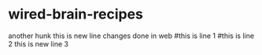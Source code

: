 # wired-brain-recipes
another hunk
this is new line
changes done in web
#this is line 1
#this is line 2
this is new line 3
